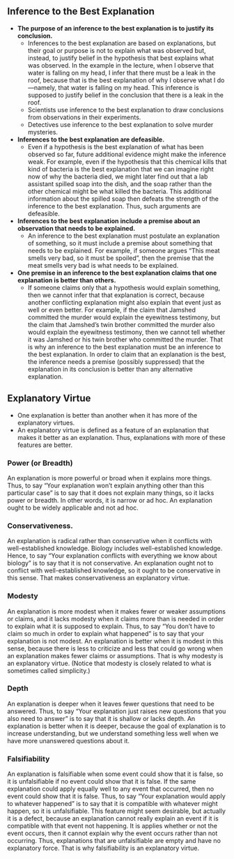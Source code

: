 ## Inference to the Best Explanation
- **The purpose of an inference to the best explanation is to justify its conclusion.**
    - Inferences to the best explanation are based on explanations, but their goal or purpose is not to explain what was observed but, instead, to justify belief in the hypothesis that best explains what was observed. In the example in the lecture, when I observe that water is falling on my head, I infer that there must be a leak in the roof, because that is the best explanation of why I observe what I do—namely, that water is falling on my head. This inference is supposed to justify belief in the conclusion that there is a leak in the roof.
    - Scientists use inference to the best explanation to draw conclusions from observations in their experiments.
    - Detectives use inference to the best explanation to solve murder mysteries.
- **Inferences to the best explanation are defeasible.**
    - Even if a hypothesis is the best explanation of what has been observed so far, future additional evidence might make the inference weak. For example, even if the hypothesis that this chemical kills that kind of bacteria is the best explanation that we can imagine right now of why the bacteria died, we might later find out that a lab assistant spilled soap into the dish, and the soap rather than the other chemical might be what killed the bacteria. This additional information about the spilled soap then defeats the strength of the inference to the best explanation. Thus, such arguments are defeasible.
- **Inferences to the best explanation include a premise about an observation that needs to be explained.**
    - An inference to the best explanation must postulate an explanation of something, so it must include a premise about something that needs to be explained. For example, if someone argues “This meat smells very bad, so it must be spoiled”, then the premise that the meat smells very bad is what needs to be explained.
-  **One premise in an inference to the best explanation claims that one explanation is better than others.**
    - If someone claims only that a hypothesis would explain something, then we cannot infer that that explanation is correct, because another conflicting explanation might also explain that event just as well or even better. For example, if the claim that Jamshed committed the murder would explain the eyewitness testimony, but the claim that Jamshed’s twin brother committed the murder also would explain the eyewitness testimony, then we cannot tell whether it was Jamshed or his twin brother who committed the murder. That is why an inference to the best explanation must be an inference to the best explanation. In order to claim that an explanation is the best, the inference needs a premise (possibly suppressed) that the explanation in its conclusion is better than any alternative explanation.  
## Explanatory Virtue
- One explanation is better than another when it has more of the explanatory virtues.
- An explanatory virtue is defined as a feature of an explanation that makes it better as an explanation. Thus, explanations with more of these features are better.


### Power (or Breadth)
An explanation is more powerful or broad when it explains more things. Thus, to say “Your explanation won’t explain anything other than this particular case” is to say that it does not explain many things, so it lacks power or breadth. In other words, it is narrow or ad hoc. An explanation ought to be widely applicable and not ad hoc.
### Conservativeness.
An explanation is radical rather than conservative when it conflicts with well-established knowledge. Biology includes well-established knowledge. Hence, to say “Your explanation conflicts with everything we know about biology” is to say that it is not conservative. An explanation ought not to conflict with well-established knowledge, so it ought to be conservative in this sense. That makes conservativeness an explanatory virtue.
### Modesty
An explanation is more modest when it makes fewer or weaker assumptions or claims, and it lacks modesty when it claims more than is needed in order to explain what it is supposed to explain. Thus, to say “You don’t have to claim so much in order to explain what happened” is to say that your explanation is not modest. An explanation is better when it is modest in this sense, because there is less to criticize and less that could go wrong when an explanation makes fewer claims or assumptions. That is why modesty is an explanatory virtue. (Notice that modesty is closely related to what is sometimes called simplicity.)
### Depth
An explanation is deeper when it leaves fewer questions that need to be answered. Thus, to say “Your explanation just raises new questions that you also need to answer” is to say that it is shallow or lacks depth. An explanation is better when it is deeper, because the goal of explanation is to increase understanding, but we understand something less well when we have more unanswered questions about it.
### Falsifiability
An explanation is falsifiable when some event could show that it is false, so it is unfalsifiable if no event could show that it is false. If the same explanation could apply equally well to any event that occurred, then no event could show that it is false. Thus, to say “Your explanation would apply to whatever happened” is to say that it is compatible with whatever might happen, so it is unfalsifiable. This feature might seem desirable, but actually it is a defect, because an explanation cannot really explain an event if it is compatible with that event not happening. It is applies whether or not the event occurs, then it cannot explain why the event occurs rather than not occurring. Thus, explanations that are unfalsifiable are empty and have no explanatory force. That is why falsifiability is an explanatory virtue.
